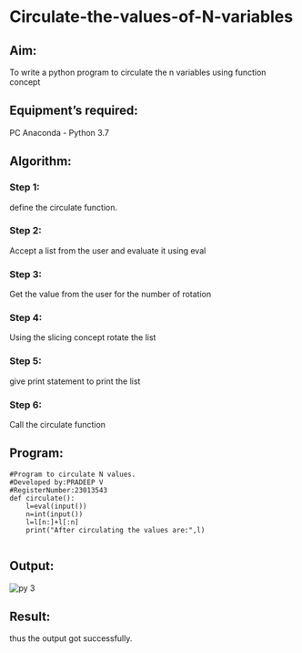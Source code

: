 # Circulate-the-values-of-N-variables
## Aim:
To write a python program to circulate the n variables using function concept
## Equipment’s required:
PC
Anaconda - Python 3.7
## Algorithm: 
### Step 1: 
define the circulate function.
### Step 2:
 Accept a list from the user and evaluate it using eval




### Step 3: 
Get the value from the user for the number of rotation
### Step 4: 
Using the slicing concept rotate the list

### Step 5: 
give print statement to print the list



### Step 6:
Call the circulate function





## Program:
```
#Program to circulate N values.
#Developed by:PRADEEP V
#RegisterNumber:23013543
def circulate():
    l=eval(input())
    n=int(input())
    l=l[n:]+l[:n]
    print("After circulating the values are:",l)


```

## Output:
![py 3](https://github.com/velupradeep/Circulate-the-values-of-N-variables/assets/150329341/4984a548-fdfa-4051-acf4-bfb282c3a66d)


## Result:
thus the output got successfully.
